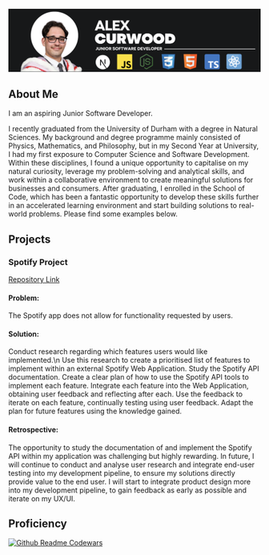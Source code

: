 ![banner](banner.png)

## About Me

I am an aspiring Junior Software Developer. 

I recently graduated from the University of Durham with a degree in Natural Sciences. My background and degree programme mainly consisted of Physics, Mathematics, and Philosophy, but in my Second Year at University, I had my first exposure to Computer Science and Software Development. Within these disciplines, I found a unique opportunity to capitalise on my natural curiosity, leverage my problem-solving and analytical skills, and work within a collaborative environment to create meaningful solutions for businesses and consumers. After graduating, I enrolled in the School of Code, which has been a fantastic opportunity to develop these skills further in an accelerated learning environment and start building solutions to real-world problems. Please find some examples below.

## Projects

### Spotify Project
<a href="https://github.com/alexcurwood/SpotifyProject">Repository Link</a>
#### Problem:
The Spotify app does not allow for functionality requested by users.

#### Solution:
Conduct research regarding which features users would like implemented.\n
Use this research to create a prioritised list of features to implement within an external Spotify Web Application.
Study the Spotify API documentation.
Create a clear plan of how to use the Spotify API tools to implement each feature.
Integrate each feature into the Web Application, obtaining user feedback and reflecting after each.
Use the feedback to iterate on each feature, continually testing using user feedback.
Adapt the plan for future features using the knowledge gained.

#### Retrospective:
The opportunity to study the documentation of and implement the Spotify API within my application was challenging but highly rewarding.
In future, I will continue to conduct and analyse user research and integrate end-user testing into my development pipeline, to ensure my solutions directly provide value to the end user. I will start to integrate product design more into my development pipeline, to gain feedback as early as possible and iterate on my UX/UI. 

## Proficiency

[![Github Readme Codewars](https://codewars-stats-ignacio-cuadra.vercel.app/?username=AlexCurwood)](https://github.com/ignacio-cuadra/github-readme-codewars)
